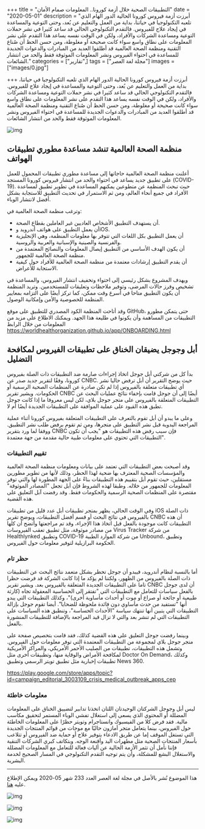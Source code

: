 +++
title = "التطبيقات الصحية خلال أزمة كورونا.. المعلومات صمام الأمان"
date = "2020-05-01"
description = "أبرزت أزمة فيروس كورونا الحالية الدور الهام الذي تلعبه التكنولوجيا في حياتنا، بداية من العمل والتعليم عن بُعد، وحتى التوعية والمساعدة في إيجاد علاج للفيروس. فالتقدم التكنولوجي الحالي قد ساعد كثيرا في نشر حملات التوعية ومساعدة الشركات والأفراد، ولكن في الوقت نفسه يساعد هذا التقدم على نشر المعلومات على نطاق واسع سواء كانت صحيحة أو مغلوطة، ومن حسن الحظ أن صُناع التقنية ومنظمة الصحة العالمية قد أطلقوا العديد من المبادرات والدعوات الجديدة للمساعدة في احتواء الفيروس ونشر المعلومات الموثوقة فقط والحد من انتشار الشائعات."
categories = ["تقارير",]
tags = ["مجلة لغة العصر"]
images = ["images/0.jpg"]

+++
أبرزت أزمة فيروس كورونا الحالية الدور الهام الذي تلعبه التكنولوجيا في حياتنا، بداية من العمل والتعليم عن بُعد، وحتى التوعية والمساعدة في إيجاد علاج للفيروس. فالتقدم التكنولوجي الحالي قد ساعد كثيرا في نشر حملات التوعية ومساعدة الشركات والأفراد، ولكن في الوقت نفسه يساعد هذا التقدم على نشر المعلومات على نطاق واسع سواء كانت صحيحة أو مغلوطة، ومن حسن الحظ أن صُناع التقنية ومنظمة الصحة العالمية قد أطلقوا العديد من المبادرات والدعوات الجديدة للمساعدة في احتواء الفيروس ونشر المعلومات الموثوقة فقط والحد من انتشار الشائعات.

![img](images/0.jpg)

## منظمة الصحة العالمية تنشد مساعدة مطوري تطبيقات الهواتف

أعلنت منظمة الصحة العالمية حاجاتها إلى مساعدة مطوري تطبيقات المحمول للعمل على تطبيق جديد يساعد في احتواء والحد من انتشار فيروس كورونا المستجد (COVID-19). حيث تبحث المنظمة عن متطوعين يمكنهم المساعدة في تطوير تطبيق لمساعدة الأفراد في جميع أنحاء العالم، ومن ثم الاستمرار في تحديث التطبيق للاستجابة بشكل أفضل لانتشار الوباء.

وترغب منظمة الصحة العالمية في:

- أن يستهدف التطبيق الأشخاص العاديين غير العاملين بقطاع الصحة.
- أن يعمل التطبيق على هواتف أندرويد وiOS.
- أن يعمل التطبيق بكل اللغات التي تتوفر بها معلومات المنظمة، وهي الإنجليزية والفرنسية والصينية والإسبانية والعربية والروسية.
- أن يكون الهدف الأساسي من التطبيق إيصال المعلومات والنصائح المعتمدة من منظمة الصحة العالمية للجمهور.
- أن يقدم التطبيق إرشادات معتمدة من منظمة الصحة العالمية للأفراد حول كيفية الاستجابة للأعراض.

ويهدف المشروع بشكل رئيسي إلى احتواء وتخفيف انتشار الفيروس، والمساعدة في تشخيص وفرز حالات المرضى، وتوفير ملاحظات وتعليقات للمستخدمين. وتريد المنظمة أن يكون التطبيق متاحا في أسرع وقت ممكن، كما تركز أيضًا على التزامه بمعايير المنظمة للخصوصية والأمن وإمكانية الوصول.

وقد أتاحت المنظمة الكود المصدري للتطبيق على موقع GitHub، حتى يتمكن مطورو التطبيقات من المساهمة وأن يكونوا في طليعة هذا الجهد. ويمكنك الاطلاع على مزيد من المعلومات من خلال الرابط  https://worldhealthorganization.github.io/app/ONBOARDING.html

## أبل وجوجل يضيقان الخناق على تطبيقات الفيروس لمكافحة التضليل

بدأ كل من شركتي أبل جوجل اتخاذ إجراءات صارمة ضد التطبيقات ذات الصلة بفيروس كورونا، وفقًا لتقرير جديد صدر عن CNBC. حيث يوضح التقرير أن أبل ترفض حاليا نشر أي تطبيقات متعلقة بالفيروس إذا لم تكن صادرة عن المنظمات الصحية الرسمية أو الحكومات. ويشير تقرير CNBC أيضًا إلى أن جوجل قامت بإخفاء نتائج عمليات البحث عن التطبيقات المتعلقة بالفيروس على متجر جوجل بلاي، لكن ليس معروفا ما إذا كانت جوجل تطبق هذه القيود على عملية الموافقة على التطبيقات الجديدة أيضًا أم لا.

وعلى ما يبدو أن أبل تقوم بالتعرف على التطبيقات المتعلقة بفيروس كورونا أثناء عملية المراجعة اليدوية قبل نشر التطبيق على متجرها، ومن ثم تقوم برفض طلب نشر التطبيق. ووفقا لما ورد بتقرير CNBC فإن سبب رفض هذه التطبيقات هو "يجب أن تكون التطبيقات التي تحتوي على معلومات طبية حالية مقدمة من جهة معتمدة".

### تقييم التطبيقات

وقد أصبحت بعض التطبيقات التي تعتمد على بيانات ومعلومات منظمة الصحة العالمية والمؤسسات الصحية المعترف بها ضحية لهذا الحظر، وذلك لأنها من تطوير مطورين مستقلين، حيث تقوم أبل بتقييم هذه التطبيقات بناءً على الجهة المطورة لها والتي توفر المعلومات للجمهور من خلاله. وطبقا لهذه الشروط فإن أبل تجعل "المصادر الموثوقة" مقتصرة على المنظمات الصحية الرسمية والحكومات فقط. وقد رفضت آبل التعليق على هذه القضية.

وفي الوقت الحالي، يظهر بمتجر تطبيقات أبل عدد قليل من تطبيقات iOS ذات الصلة بالفيروس في نتائج البحث أو قسم أفضل التطبيقات، ويوضح تقرير CNBC أن هذه التطبيقات كانت موجودة بالفعل قبل اتخاذ هذا الإجراء، وقد تم مراجعتها وأتضح أن كلها من مصادر موثوقة، مثل تطبيق تعقب الفيروسات Virus Tracker من شركة Healthlynked وتطبيق COVID-19 من شركة الموارد الطبية Unbound، وتطبيق الحكومة البرازيلية لتوفير معلومات حول الفيروس.

### حظر تام

 أما بالنسبة لنظام أندرويد، فيبدو أن جوجل تحظر بشكل متعمد نتائج البحث عن التطبيقات ذات الصلة بالفيروس من الظهور، ولكننا لم يؤكد ما إذا كانت الشركة قد فرضت حظرا تاما على التطبيقات الجديدة المتعلقة بالفيروس بعد. ويشير تقرير CNBC أن لدى جوجل بالفعل سياسات للتعامل مع التطبيقات التي "تفتقر إلى الحساسية المعقولة تجاه (كارثة طبيعية أو جائحة أو صراع أو موت أو أحداث مأساوية أخرى)"، وكذلك التطبيقات التي يبدو أنها "تستفيد من حدث مأساوي دون فائدة ملحوظة للضحايا". أيضا تقوم جوجل بإزالة التطبيقات التي يتبين أنها تنتهك سياسة "الأحداث الحساسة"، وتنطبق هذه السياسات على التطبيقات التي لم تنشر بعد والتي لا تزال قيد المراجعة بالإضافة للتطبيقات المنشورة بالفعل.

وبينما رفضت جوجل التعليق على هذه القضية كذلك، فقد قامت بتخصيص صفحة على متجر جوجل بلاي لمجموعة من التطبيقات المعتمدة التي توفر معلومات حول الفيروس. وتشمل هذه التطبيقات، تطبيقات من الصليب الأحمر الأمريكي، والمراكز الأمريكية لمكافحة الأمراض والوقاية منها، وتطبيقات أخرى مثل Doctor On Demand، وكذلك تطبيقات إخبارية مثل تطبيق تويتر الرسمي وتطبيق News 360.

https://play.google.com/store/apps/topic?id=campaign_editorial_3003109_crisis_medical_outbreak_apps_cep

### معلومات خاطئة

ليس أبل وجوجل الشركتان الوحيدتان اللتان اتخذتا تدابير لتضييق الخناق على المعلومات المضللة أو المحتوي الذي يسعى إلى استغلال تفشي الوباء المستمر لتحقيق مكاسب مالية. فقد فرض كلا من الفيسبوك وانستاجرام وتويتر حظرًا على المعلومات الخاطئة حول الفيروس، بينما يتعامل متجر أمازون حاليًا مع موجات من قوائم المنتجات الجديدة التي تستغل الموقف إما عن طريق الادعاء بتوفير علاج أو حماية ضد الفيروس أو تتلاعب بأسعار المنتجات الصحية مثل مطهرات اليد وأقنعة الوجه. وبتكاتف كبري الشركات التنقية فإننا نأمل أن تثمر الأزمة الحالية عن أليات فعالة للتعامل مع المعلومات المضللة والاستغلال البشع للمشكلة، وأن يتم توجيه التقدم التكنولوجي في المسار الصحيح لخدمة البشرية.

---

هذا الموضوع نُشر باﻷصل في مجلة لغة العصر العدد 233 شهر 05-2020 ويمكن الإطلاع عليه [هنا](https://drive.google.com/file/d/12dPqAtjKDqmIhgG_3_1cpqVElDSiky9l/view?usp=sharing).

![img](images/233-1.png)

![![img](images/233-1.png)](images/233-2.png)

![img](images/233-3.png)
